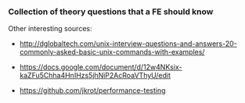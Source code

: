 ### Collection of theory questions that a FE should know

Other interesting sources:

* http://dglobaltech.com/unix-interview-questions-and-answers-20-commonly-asked-basic-unix-commands-with-examples/

* https://docs.google.com/document/d/12w4NKsix-kaZFu5Chha4HnIHzs5jhNiP2AcRoaVThyU/edit

* https://github.com/jkrot/performance-testing
